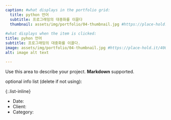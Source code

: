 ```yaml
---
caption: #what displays in the portfolio grid:
  title: python 언어
  subtitle: 프로그래밍의 대중화를 이끌다
  thumbnail: assets/img/portfolio/04-thumbnail.jpg #https://place-hold.it/400x300
  
#what displays when the item is clicked:
title: pyhon 언어
subtitle: 프로그래밍의 대중화를 이끌다.
image: assets/img/portfolio/04-thumbnail.jpg #https://place-hold.it/400x300 #main image, can be a link or a file in assets/img/portfolio
alt: image alt text

---
```

Use this area to describe your project. **Markdown** supported.

optional info list (delete if not using):

{:.list-inline} 
- Date: 
- Client: 
- Category: 

